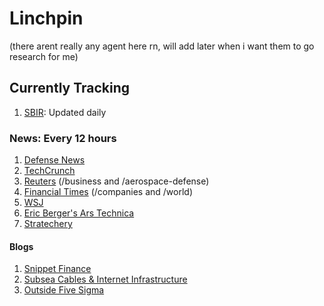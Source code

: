 # Linchpin

(there arent really any agent here rn, will add later when i want them to go research for me)

## Currently Tracking

1. [SBIR](https://www.sbir.gov/topics): Updated daily

### News: Every 12 hours

1. [Defense News](https://www.defensenews.com/)
2. [TechCrunch](https://techcrunch.com/)
3. [Reuters](https://www.reuters.com/) (/business and /aerospace-defense)
4. [Financial Times](https://www.ft.com/) (/companies and /world)
5. [WSJ](https://www.wsj.com/business)
6. [Eric Berger's Ars Technica](https://arstechnica.com/author/ericberger/)
7. [Stratechery](https://stratechery.com/category/articles/)

#### Blogs

1. [Snippet Finance](https://snippet.finance/)
2. [Subsea Cables & Internet Infrastructure](https://subseacables.blogspot.com/)
3. [Outside Five Sigma](https://jwt625.github.io/)
